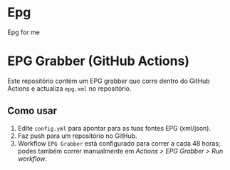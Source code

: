 # Epg
Epg for me
# EPG Grabber (GitHub Actions)

Este repositório contém um EPG grabber que corre dentro do GitHub Actions e actualiza `epg.xml` no repositório.

## Como usar

1. Edite `config.yml` para apontar para as tuas fontes EPG (xml/json).
2. Faz push para um repositório no GitHub.
3. Workflow `EPG Grabber` está configurado para correr a cada 48 horas; podes também correr manualmente em _Actions > EPG Grabber > Run workflow_.
